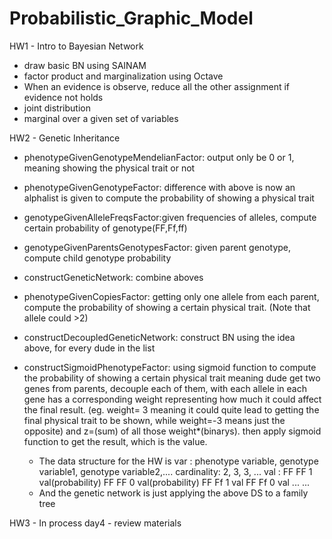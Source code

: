 # Probabilistic_Graphic_Model

HW1 - Intro to Bayesian Network
   - draw basic BN using SAINAM
   - factor product and marginalization using Octave
   - When an evidence is observe, reduce all the other assignment if evidence not holds
   - joint distribution
   - marginal over a given set of variables
 
HW2 - Genetic Inheritance
   - phenotypeGivenGenotypeMendelianFactor: output only be 0 or 1, meaning showing the physical trait or not
   - phenotypeGivenGenotypeFactor: difference with above is now an alphalist is given to compute the probability of showing a physical trait
   - genotypeGivenAlleleFreqsFactor:given frequencies of alleles, compute certain probability of genotype(FF,Ff,ff)
   - genotypeGivenParentsGenotypesFactor: given parent genotype, compute child genotype probability
   - constructGeneticNetwork: combine aboves
   
   - phenotypeGivenCopiesFactor: getting only one allele from each parent, compute the probability of showing a certain physical trait. (Note that allele could >2)
   - constructDecoupledGeneticNetwork: construct BN using the idea above, for every dude in the list
   
   - constructSigmoidPhenotypeFactor: using sigmoid function to compute the probability of showing a certain physical trait
      meaning dude get two genes from parents, decouple each of them, with each allele in each gene has a corresponding weight representing how much it could affect the final result. (eg. weight= 3 meaning it could quite lead to getting the final physical trait to be shown, while weight=-3 means just the opposite) and z=(sum) of all those weight*(binarys). then apply sigmoid function to get the result, which is the value.
      
      - The data structure for the HW is
         var : phenotype variable, genotype variable1, genotype variable2,....
         cardinality: 2, 3, 3, ...
         val :   FF FF 1 val(probability)
                 FF FF 0 val(probability)
                 FF Ff 1 val
                 FF Ff 0 val
                 ...
                 ...
       - And the genetic network is just applying the above DS to a family tree


HW3 - In process day4 - review materials
